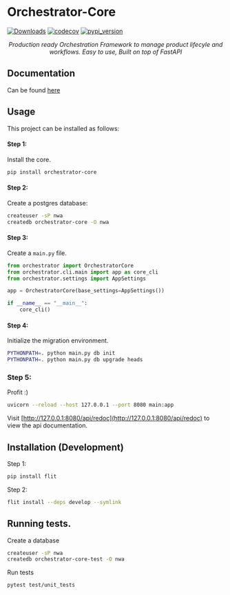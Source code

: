 # Orchestrator-Core
[![Downloads](https://pepy.tech/badge/orchestrator-core/month)](https://pepy.tech/project/orchestrator-core)
[![codecov](https://codecov.io/gh/workfloworchestrator/orchestrator-core/branch/main/graph/badge.svg?token=5ANQFI2DHS)](https://codecov.io/gh/workfloworchestrator/orchestrator-core)
[![pypi_version](https://img.shields.io/pypi/v/orchestrator-core?color=%2334D058&label=pypi%20package)](https://pypi.org/project/orchestrator-core)

<p align="center"><em>Production ready Orchestration Framework to manage product lifecyle and workflows. Easy to use, Built on top of FastAPI</em></p>


## Documentation
Can be found [here](https://workfloworchestrator.org/orchestrator-core/)

## Usage
This project can be installed as follows:

#### Step 1:
Install the core.
```bash
pip install orchestrator-core
```

#### Step 2:
Create a postgres database:
```bash
createuser -sP nwa
createdb orchestrator-core -O nwa
```

#### Step 3:
Create a `main.py` file.

```python
from orchestrator import OrchestratorCore
from orchestrator.cli.main import app as core_cli
from orchestrator.settings import AppSettings

app = OrchestratorCore(base_settings=AppSettings())

if __name__ == "__main__":
    core_cli()
```

#### Step 4:
Initialize the migration environment.
```bash
PYTHONPATH=. python main.py db init
PYTHONPATH=. python main.py db upgrade heads
```

### Step 5:
Profit :)

```bash
uvicorn --reload --host 127.0.0.1 --port 8080 main:app
```

Visit [http://127.0.0.1:8080/api/redoc](http://127.0.0.1:8080/api/redoc) to view the api documentation.


## Installation (Development)

Step 1:
```bash
pip install flit
```

Step 2:
```bash
flit install --deps develop --symlink
```

## Running tests.

Create a database

```bash
createuser -sP nwa
createdb orchestrator-core-test -O nwa
```

Run tests
```bash
pytest test/unit_tests
```
